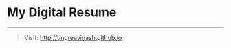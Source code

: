 
# My Digital Resume


------------------------------------------------------------

> Visit: <http://tingreavinash.github.io>
 